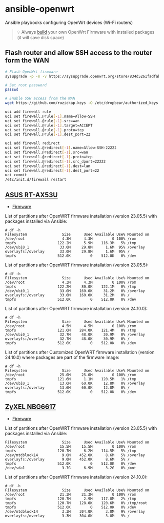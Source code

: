 # ansible-openwrt

Ansible playbooks configuring OpenWrt devices (Wi-Fi routers)

> 💡 Always [build](https://firmware-selector.openwrt.org/) your own OpenWrt
> Firmware with installed packages (it will save disk space)

## Flash router and allow SSH access to the router form the WAN

```bash
# Flash OpenWrt firmware
sysupgrade -p -n -v https://sysupgrade.openwrt.org/store/834d5261fadfab7d4f781ca4aefc8c9d8a9492bfd832365b4f1bcb0bea0de956/openwrt-24.10.0-0a8242515cd3-ipq40xx-generic-zyxel_nbg6617-squashfs-sysupgrade.bin

# Set root password
passwd

# Enable SSH access from the WAN
wget https://github.com/ruzickap.keys -O /etc/dropbear/authorized_keys

uci add firewall rule
uci set firewall.@rule[-1].name=Allow-SSH
uci set firewall.@rule[-1].src=wan
uci set firewall.@rule[-1].target=ACCEPT
uci set firewall.@rule[-1].proto=tcp
uci set firewall.@rule[-1].dest_port=22

uci add firewall redirect
uci set firewall.@redirect[-1].name=Allow-SSH-22222
uci set firewall.@redirect[-1].src=wan
uci set firewall.@redirect[-1].proto=tcp
uci set firewall.@redirect[-1].src_dport=22222
uci set firewall.@redirect[-1].dest=lan
uci set firewall.@redirect[-1].dest_port=22
uci commit
/etc/init.d/firewall restart
```

## [ASUS RT-AX53U](https://openwrt.org/toh/asus/rt-ax53u)

* [Firmware](https://firmware-selector.openwrt.org/?version=24.10.0&target=ramips%2Fmt7621&id=asus_rt-ax53u)

List of partitions after OpenWRT firmware installation (version 23.05.5) with
packages installed via Ansible:

```console
# df -h
Filesystem                Size      Used Available Use% Mounted on
/dev/root                 4.3M      4.3M         0 100% /rom
tmpfs                   122.2M      5.9M    116.3M   5% /tmp
/dev/ubi0_1              33.0M     29.8M      1.6M  95% /overlay
overlayfs:/overlay       33.0M     29.8M      1.6M  95% /
tmpfs                   512.0K         0    512.0K   0% /dev
```

List of partitions after OpenWRT firmware installation (version 23.05.5):

```console
# df -h
Filesystem                Size      Used Available Use% Mounted on
/dev/root                 4.3M      4.3M         0 100% /rom
tmpfs                   122.2M     80.0K    122.1M   0% /tmp
/dev/ubi0_1              33.0M    160.0K     31.2M   0% /overlay
overlayfs:/overlay       33.0M    160.0K     31.2M   0% /
tmpfs                   512.0K         0    512.0K   0% /dev
```

List of partitions after OpenWRT firmware installation (version 24.10.0):

```console
# df -h
Filesystem                Size      Used Available Use% Mounted on
/dev/root                 4.5M      4.5M         0 100% /rom
tmpfs                   121.6M    284.0K    121.4M   0% /tmp
/dev/ubi0_1              32.7M     48.0K     30.9M   0% /overlay
overlayfs:/overlay       32.7M     48.0K     30.9M   0% /
tmpfs                   512.0K         0    512.0K   0% /dev
```

List of partitions after Customized OpenWRT firmware installation
(version 24.10.0) where packages are part of the firmware image:

```console
# df -h
Filesystem                Size      Used Available Use% Mounted on
/dev/root                25.0M     25.0M         0 100% /rom
tmpfs                   121.6M      1.1M    120.5M   1% /tmp
/dev/ubi0_1              13.6M     60.0K     12.8M   0% /overlay
overlayfs:/overlay       13.6M     60.0K     12.8M   0% /
tmpfs                   512.0K         0    512.0K   0% /dev
```

## [ZyXEL NBG6617](https://openwrt.org/toh/zyxel/nbg6617)

* [Firmware](https://firmware-selector.openwrt.org/?version=24.10.0&target=ipq40xx%2Fgeneric&id=zyxel_nbg6617)

List of partitions after OpenWRT firmware installation (version 23.05.5) with
packages installed via Ansible:

```console
Filesystem                Size      Used Available Use% Mounted on
/dev/root                15.5M     15.5M         0 100% /rom
tmpfs                   120.7M      6.2M    114.5M   5% /tmp
/dev/mtdblock14           9.0M    452.0K      8.6M   5% /overlay
overlayfs:/overlay        9.0M    452.0K      8.6M   5% /
tmpfs                   512.0K         0    512.0K   0% /dev
/dev/sda1                 3.7G      6.9M      3.2G   0% /mnt
```

List of partitions after OpenWRT firmware installation (version 24.10.0):

```console
# df -h
Filesystem                Size      Used Available Use% Mounted on
/dev/root                21.3M     21.3M         0 100% /rom
tmpfs                   120.7M      2.9M    117.8M   2% /tmp
tmpfs                   120.7M    128.0K    120.6M   0% /tmp/root
tmpfs                   512.0K         0    512.0K   0% /dev
/dev/mtdblock14           3.3M    304.0K      3.0M   9% /overlay
overlayfs:/overlay        3.3M    304.0K      3.0M   9% /
```
